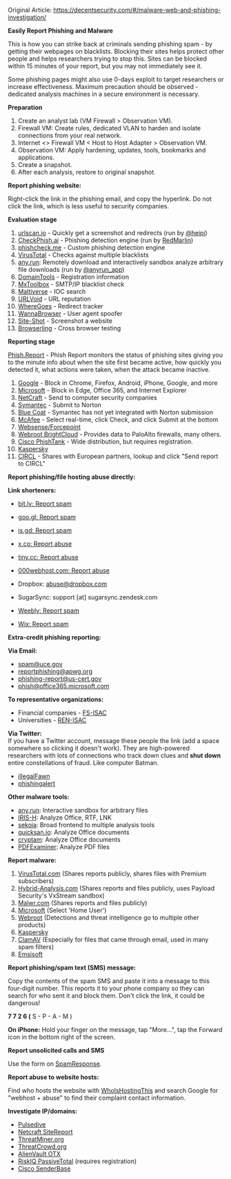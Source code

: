 Original Article: https://decentsecurity.com/#/malware-web-and-phishing-investigation/

**Easily Report Phishing and Malware**

This is how you can strike back at criminals sending phishing spam - by getting their webpages on blacklists. Blocking their sites helps protect other people and helps researchers trying to stop this. Sites can be blocked within 15 minutes of your report, but you may not immediately see it. 

Some phishing pages might also use 0-days exploit to target researchers or increase effectiveness. Maximum precaution should be observed - dedicated analysis machines in a secure environment is necessary.

**Preparation**

1. Create an analyst lab (VM Firewall > Observation VM).
2. Firewall VM: Create rules, dedicated VLAN to harden and isolate connections from your real network.
3. Internet <> Firewall VM < Host to Host Adapter > Observation VM.
4. Observation VM: Apply hardening, updates, tools, bookmarks and applications.
5. Create a snapshot.
6. After each analysis, restore to original snapshot.

**Report phishing website:**

Right-click the link in the phishing email, and copy the hyperlink. Do not click the link, which is less useful to security companies.

**Evaluation stage**

1.  [urlscan.io](https://urlscan.io/) - Quickly get a screenshot and redirects (run by [@heipi](https://twitter.com/heipei))
2.  [CheckPhish.ai](https://checkphish.ai/) - Phishing detection engine (run by [RedMarlin](https://www.redmarlin.ai/))
3.  [phishcheck.me](http://phishcheck.me/) - Custom phishing detection engine
4.  [VirusTotal](https://www.virustotal.com/#/home/url) - Checks against multiple blacklists
5.  [any.run](https://app.any.run/): Remotely download and interactively sandbox analyze arbitrary file downloads (run by [@anyrun\_app](https://twitter.com/anyrun_app))
6.  [DomainTools](https://whois.domaintools.com/) - Registration information
7.  [MxToolbox](https://mxtoolbox.com/blacklists.aspx) - SMTP/IP blacklist check
8.  [Maltiverse](https://maltiverse.com/collection) - IOC search
9.  [URLVoid](https://www.urlvoid.com/) - URL reputation
10. [WhereGoes](https://www.wheregoes.com/) - Redirect tracker
11. [WannaBrowser](https://www.wannabrowser.net/) - User agent spoofer
12. [Site-Shot](https://www.site-shot.com/) - Screenshot a website
13. [Browserling](https://www.browserling.com/) - Cross browser testing

**Reporting stage**

[Phish.Report](https://www.phish.report) - Phish Report monitors the status of phishing sites giving you to the minute info about when the site first became active, how quickly you detected it, what actions were taken, when the attack became inactive.

1.  [Google](https://www.google.com/safebrowsing/report_phish/) - Block in Chrome, Firefox, Android, iPhone, Google, and more
2.  [Microsoft](https://www.microsoft.com/en-us/wdsi/support/report-unsafe-site) - Block in Edge, Office 365, and Internet Explorer
3.  [NetCraft](http://toolbar.netcraft.com/report_url) - Send to computer security companies
4.  [Symante](https://submit.symantec.com/antifraud/phish.cgi)[c](http://rulespace.com/swg-ratertool/tool.php) - Submit to Norton
5.  [Blue Coat](http://sitereview.bluecoat.com/sitereview.jsp) - Symantec has not yet integrated with Norton submission
6.  [McAfee](https://www.trustedsource.org/en/feedback/url) - Select real-time, click Check, and click Submit at the bottom
7.  [Websense/Forcepoint](https://csi.websense.com/)
8.  [Webroot BrightCloud](http://brightcloud.com/tools/change-request-url-categorization.php) - Provides data to PaloAlto firewalls, many others.
9.  [Cisco PhishTank](https://www.phishtank.com/add_web_phish.php) - Wide distribution, but requires registration.
10.  [Kaspersky](https://virusdesk.kaspersky.com/)
11.  [CIRCL](https://www.circl.lu/urlabuse/) - Shares with European partners, lookup and click "Send report to CIRCL"

**Report phishing/file hosting abuse directly:**

**Link shorteners:**

*   [bit.ly: Report spam](https://support.bitly.com/hc/en-us/articles/231247908-I-ve-found-a-bitlink-that-directs-to-spam-what-should-I-do-)
*   [goo.gl: Report spam](https://goo.gl/#reportspam)
*   [is.gd: Report spam](https://is.gd/contact.php)
*   [x.co: Report abuse](https://supportcenter.godaddy.com/AbuseReport/)
*   [tiny.cc: Report abuse](https://tiny.cc/contact)

*   [000webhost.com: Report abuse](https://www.000webhost.com/report-abuse)
*   Dropbox: [abuse@dropbox.com](mailto:abuse@dropbox.com)
*   SugarSync: support \[at\] sugarsync.zendesk.com
*   [Weebly: Report spam](https://www.weebly.com/spam)
*   [Wix: Report spam](https://www.wix.com/upgrade/abuse#!spam-report/c18hy)

**Extra-credit phishing reporting:**

**Via Email:**

*   [spam@uce.gov](mailto:spam@uce.gov)
*   [reportphishing@apwg.org](mailto:reportphishing@apwg.org)
*   [phishing-report@us-cert.gov](mailto:phishing-report@us-cert.gov)
*   [phish@office365.microsoft.com](mailto:phish@office365.microsoft.com)

**To representative organizations:**

*   Financial companies - [FS-ISAC](https://www.fsisac.com/contact-us)
*   Universities - [REN-ISAC](https://www.ren-isac.net/contact/index.html)

**Via Twitter:**  
If you have a Twitter account, message these people the link (add a space somewhere so clicking it doesn't work). They are high-powered researchers with lots of connections who track down clues and **shut down** entire constellations of fraud. Like computer Batman.

*   [illegalFawn](https://twitter.com/illegalFawn)
*   [phishingalert](https://twitter.com/phishingalert)

**Other malware tools:**

*   [any.run](https://any.run/): Interactive sandbox for arbitrary files
*   [IRIS-H](https://iris-h.services): Analyze Office, RTF, LNK
*   [sekoia](https://malware.sekoia.fr/new): Broad frontend to multiple analysis tools
*   [quicksan.io](https://quicksand.io/): Analyze Office documents
*   [cryptam](http://cryptam.com/): Analyze Office documents
*   [PDFExaminer](http://pdfexaminer.com/): Analyze PDF files

**Report malware:**

1.  [VirusTotal.com](https://virustotal.com) (Shares reports publicly, shares files with Premium subscribers)
2.  [Hybrid-Analysis.com](https://www.hybrid-analysis.com/) (Shares reports and files publicly, uses Payload Security's VxStream sandbox)
3.  [Malwr.com](https://malwr.com) (Shares reports and files publicly)
4.  [Microsoft](https://www.microsoft.com/en-us/security/portal/submission/submit.aspx) (Select 'Home User')
5.  [Webroot](http://snup.webrootcloudav.com/SkyStoreFileUploader/upload.aspx) (Detections and threat intelligence go to multiple other products)
6.  [Kaspersky](https://scan.kaspersky.com)
7.  [ClamAV](https://www.clamav.net/reports/malware) (Especially for files that came through email, used in many spam filters)
8.  [Emsisoft](https://www.emsisoft.com/en/support/submit/)

**Report phishing/spam text (SMS) message:**

Copy the contents of the spam SMS and paste it into a message to this four-digit number. This reports it to your phone company so they can search for who sent it and block them. Don't click the link, it could be dangerous!

 **7 7 2 6 (** S - P - A - M )

**On iPhone:** Hold your finger on the message, tap "More...", tap the Forward icon in the bottom right of the screen.

**Report unsolicited calls and SMS**

Use the form on [SpamResponse](https://www.spamresponse.com/report-spam).

**Report abuse to website hosts:**

Find who hosts the website with [WhoIsHostingThis](http://www.whoishostingthis.com/) and search Google for "webhost + abuse" to find their complaint contact information.

**Investigate IP/domains:**

*   [Pulsedive](https://pulsedive.com/)
*   [Netcraft SiteReport](http://toolbar.netcraft.com/site_report)
*   [ThreatMiner.org](https://www.threatminer.org/)
*   [ThreatCrowd.org](https://www.threatcrowd.org/)
*   [AlienVault OTX](https://otx.alienvault.com/)
*   [RiskIQ PassiveTotal](https://www.passivetotal.org/login) (requires registration)
*   [Cisco SenderBase](http://www.senderbase.org/)
